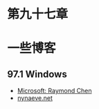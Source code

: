 # 第九十七章
# 一些博客

## 97.1 Windows
- [Microsoft: Raymond Chen](http://go.yurichev.com/17025)
- [nynaeve.net](http://go.yurichev.com/17026)
